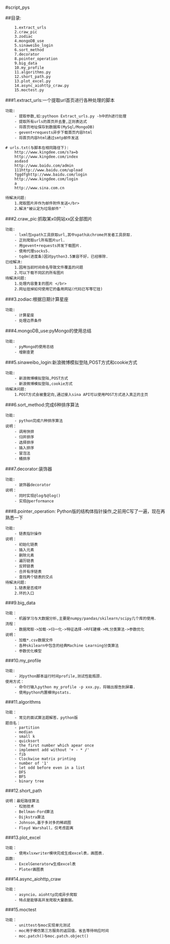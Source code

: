 #script_pys

##目录:

```
    1.extract_urls 
    2.craw_pic 
    3.zodiac 
    4.mongoDB_use 
    5.sinaweibo_login 
    6.sort_method
    7.decorator
    8.pointer_operation
    9.big_data
    10.my_profile
    11.algorithms.py
    12.short_path.py
    13.plot_excel.py
    14.async_aiohttp_craw.py
    15.moctest.py
```


###1.extract_urls:一个提取url首页进行各种处理的脚本
```
功能: 
    - 提取参数,如:pythoon Extract_urls.py -h中的h进行处理    
    - 提取所有urls的首页并去重,正则表达式 
    - 将首页地址保存到数据库(MySql/MongoDB) 
    - gevent+requests异步下载首页内容html 
    - 将首页内容html通过smtp邮件发送
    
# urls.txt(与脚本在相同路径下):
    http://www.kingdee.com/s?a=b 
    http://www.kingdee.com/index 
    asdasd 
    http://www.baidu.com/admin 
    111http://www.baidu.com/upload 
    fggdfghttp://www.baidu.com/login 
    http://www.kingdee.com/login 
    a 
    http://www.sina.com.cn 

待解决问题: 
    1.爬取图片并作为邮件附件发送</br>
    2.解决"被认定为垃圾邮件" `
```


###2.craw_pic:抓取某x0网站xx区全部图片
```
功能: 
    - lxml包xpath工具获取url,其中xpath从chrome开发者工具获取.
    - 正则爬取url所有图片url.
    - 用gevent+requests并发下载图片.
    - 使用代理socks5.
    - tqdm(进度条)因对python3.5兼容不好，已经移除.
已经解决:
    1.因用当前时间命名导致文件覆盖的问题 
    2.可以下载不同区的所有图片 
待解决问题:
    1.处理内容重复的图片 </br>
    2.网址挂掉如何使用它的备用网站(代码已写等它挂) 
```

###3.zodiac:根据日期计算星座 
```
功能:  
    - 计算星座 
    - 处理边界条件 
```

###4.mongoDB_use:pyMongo的使用总结
```
功能:  
    - pyMongo的使用总结 
    - 增删查更 
```


###5.sinaweibo_login:新浪微博模拟登陆,POST方式和cookie方式
```
功能:  
    - 新浪微博模拟登陆,POST方式 
    - 新浪微博模拟登陆,cookie方式 
待解决问题: 
    1.POST方式会被重定向,通过接入sina API可以使用POST方式进入真正的主页 
```


###6.sort_method:完成6种排序算法
```
功能: 
    - python完成六种排序算法   
说明：
    - 调用快排 
    - 归并排序 
    - 选择排序 
    - 插入排序 
    - 冒泡法      
    - 桶排序 
```


###7.decorator:装饰器 
```
功能:
    - 装饰器decorator 
说明：
    - 同时实现@log与@log() 
    - 实现@performance
```


###8.pointer_operation: Python版的结构体指针操作,之前用C写了一遍，现在再熟悉一下
```
功能:
    - 链表指针操作  
说明：
    - 初始化链表
    - 插入元素 
    - 删除元素
    - 遍历链表
    - 反转链表
    - 合并有序链表
    - 查找两个链表的交点
待解决问题: 
    1.链表是否成环 
    2.环的入口
```


###9.big_data
```
功能：
    - 机器学习与大数据分析,主要是numpy/pandas/skilearn/scipy几个库的使用．
流程：
    - 数据爬取->加载->归一化->特征选择->RFE建模->ML分类算法->参数优化
说明：
    - 加载*.csv数据文件
    - 各种skilearn中包含的经典Machine Learning分类算法
    - 参数优化模型
```


###10.my_profile
```
功能:
    - 对python脚本运行时间profile,测试性能瓶颈.
使用方式：
    - 命令行输入python my_profile -p xxx.py，将输出报告到屏幕.
    - 使用python内置模块pstats.
```


###11.algorithms
```
功能：
    - 常见的面试算法题解答，python版
题目名：
    - partition
    - median
    - small k
    - quicksort
    - the first number which apear once
    - implement add without '+ - * /'
    - fib
    - Clockwise matrix printing
    - number of '1'
    - let odd before even in a list
    - DFS
    - BFS
    - binary tree
```


###12.short_path
```
说明：最短路径算法
    - 松弛技术
    - Bellman-Ford算法
    - Dijkstra算法
    - Johnson,基于多对多的稀疏图
    - Floyd Warshall，仅考虑距离
```


###13.plot_excel  
```
功能：
    - 使用xlsxwriter模块完成生成excel表，画图表.
函数:
    - ExcelGeneratorw生成excel表
    - Ploter画图表
```


###14.async_aiohttp_craw
```
功能：
    - asyncio，aiohttp完成异步爬取
    - 特点是能够高并发爬取大量数据。
```


###15.moctest
```
功能：
    - unittest与moc实现单元测试
    - moc用于模仿第三方服务的返回值，省去等待响应时间
    - moc.patch()与moc.patch.object()
```

